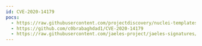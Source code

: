 ```yaml
---
id: CVE-2020-14179
pocs:
  - https://raw.githubusercontent.com/projectdiscovery/nuclei-templates/master/cves/2020/CVE-2020-14179.yaml
  - https://github.com/c0brabaghdad1/CVE-2020-14179
  - https://raw.githubusercontent.com/jaeles-project/jaeles-signatures/master/cves/jira-info-leak-cve-2020-14179.yaml
---
```

